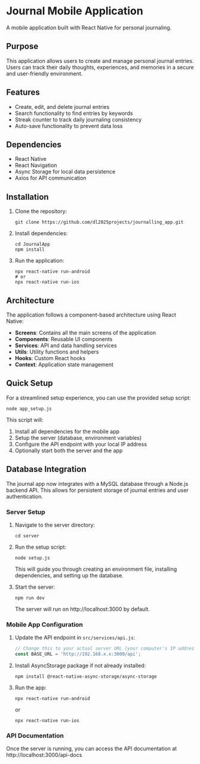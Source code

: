 # Journal Mobile Application

A mobile application built with React Native for personal journaling.

## Purpose

This application allows users to create and manage personal journal entries. Users can track their daily thoughts, experiences, and memories in a secure and user-friendly environment.

## Features

- Create, edit, and delete journal entries
- Search functionality to find entries by keywords
- Streak counter to track daily journaling consistency
- Auto-save functionality to prevent data loss

## Dependencies

- React Native
- React Navigation
- Async Storage for local data persistence
- Axios for API communication

## Installation

1. Clone the repository:
   ```
   git clone https://github.com/dl2025projects/journalling_app.git
   ```

2. Install dependencies:
   ```
   cd JournalApp
   npm install
   ```

3. Run the application:
   ```
   npx react-native run-android
   # or
   npx react-native run-ios
   ```

## Architecture

The application follows a component-based architecture using React Native:

- **Screens**: Contains all the main screens of the application
- **Components**: Reusable UI components
- **Services**: API and data handling services
- **Utils**: Utility functions and helpers
- **Hooks**: Custom React hooks
- **Context**: Application state management

## Quick Setup

For a streamlined setup experience, you can use the provided setup script:

```
node app_setup.js
```

This script will:
1. Install all dependencies for the mobile app
2. Setup the server (database, environment variables)
3. Configure the API endpoint with your local IP address
4. Optionally start both the server and the app

## Database Integration

The journal app now integrates with a MySQL database through a Node.js backend API. This allows for persistent storage of journal entries and user authentication.

### Server Setup

1. Navigate to the server directory:
   ```
   cd server
   ```

2. Run the setup script:
   ```
   node setup.js
   ```
   This will guide you through creating an environment file, installing dependencies, and setting up the database.

3. Start the server:
   ```
   npm run dev
   ```
   The server will run on http://localhost:3000 by default.

### Mobile App Configuration

1. Update the API endpoint in `src/services/api.js`:
   ```javascript
   // Change this to your actual server URL (your computer's IP address)
   const BASE_URL = 'http://192.168.x.x:3000/api';
   ```

2. Install AsyncStorage package if not already installed:
   ```
   npm install @react-native-async-storage/async-storage
   ```

3. Run the app:
   ```
   npx react-native run-android
   ```
   or
   ```
   npx react-native run-ios
   ```

### API Documentation

Once the server is running, you can access the API documentation at http://localhost:3000/api-docs

